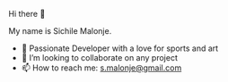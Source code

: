 Hi there 👋

My name is Sichile Malonje.

- 🌱 Passionate Developer with a love for sports and art
- 👯 I’m looking to collaborate on any project
- 📫 How to reach me: s.malonje@gmail.com

